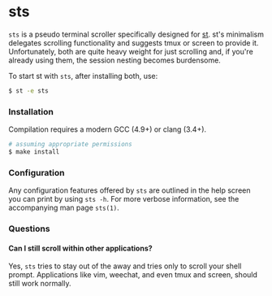 sts
===

`sts` is a pseudo terminal scroller specifically designed for [st](http://st.suckless.org). st's minimalism delegates scrolling functionality and suggests tmux or screen to provide it. Unfortunately, both are quite heavy weight for just scrolling and, if you're already using them, the session nesting becomes burdensome.

To start st with `sts`, after installing both, use:
```bash
$ st -e sts
```

### Installation
Compilation requires a modern GCC (4.9+) or clang (3.4+).
```bash
# assuming appropriate permissions
$ make install
```

### Configuration
Any configuration features offered by `sts` are outlined in the help screen you can print by using `sts -h`. For more verbose information, see the accompanying man page `sts(1)`.

### Questions
#### Can I still scroll within other applications?
Yes, `sts` tries to stay out of the away and tries only to scroll your shell prompt. Applications like vim, weechat, and even tmux and screen, should still work normally.
